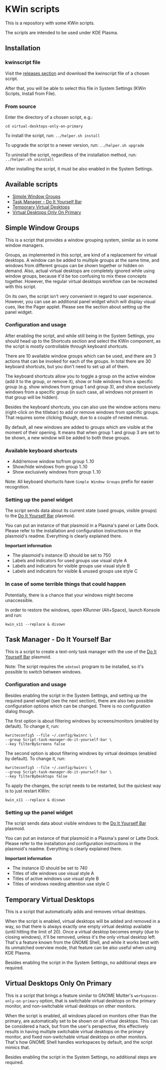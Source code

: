 # KWin scripts

This is a repository with some KWin scripts.

The scripts are intended to be used under KDE Plasma.

## Installation

### kwinscript file

Visit the [releases section](https://github.com/wsdfhjxc/kwin-scripts/releases) and download the kwinscript file of a chosen script.

After that, you will be able to select this file in System Settings (KWin Scripts, Install from File).

### From source

Enter the directory of a chosen script, e.g.:

```
cd virtual-desktops-only-on-primary
```

To install the script, run: `../helper.sh install`

To upgrade the script to a newer version, run: `../helper.sh upgrade`

To uninstall the script, regardless of the installation method, run: `../helper.sh uninstall`

After installing the script, it must be also enabled in the System Settings.

## Available scripts

- [Simple Window Groups](#simple-window-groups)
- [Task Manager - Do It Yourself Bar](#task-manager---do-it-yourself-bar)
- [Temporary Virtual Desktops](#temporary-virtual-desktops)
- [Virtual Desktops Only On Primary](#virtual-desktops-only-on-primary)

## Simple Window Groups

This is a script that provides a window grouping system, similar as in some window managers.

Groups, as implemented in this script, are kind of a replacement for virtual desktops. A window can be added to multiple groups at the same time, and windows from different groups can be shown together or hidden on demand. Also, actual virtual desktops are completely ignored while using window groups, because it'd be too confusing to mix these concepts together. However, the regular virtual desktops workflow can be recreated with this script.

On its own, the script isn't very convenient in regard to user experience. However, you can use an additional panel widget which will display visual cues, like the Pager applet. Please see the section about setting up the panel widget.

### Configuration and usage

After enabling the script, and while still being in the System Settings, you should head up to the Shortcuts section and select the KWin component, as the script is mostly controllable through keyboard shortcuts.

There are 10 available window groups which can be used, and there are 3 actions that can be invoked for each of the groups. In total there are 30 keyboard shortcuts, but you don't need to set up all of them.

The keyboard shortcuts allow you to toggle a group on the active window (add it to the group, or remove it), show or hide windows from a specific group (e.g. show windows from group 1 and group 3), and show exclusively windows from a specific group (in such case, all windows not present in that group will be hidden).

Besides the keyboard shortcuts, you can also use the window actions menu (right-click on the titlebar) to add or remove windows from specific groups. That requires some clicking though, due to a couple of nested menus.

By default, all new windows are added to groups which are visible at the moment of their opening. It means that when group 1 and group 3 are set to be shown, a new window will be added to both these groups.

### Available keyboard shortcuts

* Add/remove window to/from group 1..10
* Show/hide windows from group 1..10
* Show exclusively windows from group 1..10

Note: All keyboard shortucts have `Simple Window Groups` prefix for easier recognition.

### Setting up the panel widget

The script sends data about its current state (used groups, visible groups) to the [Do It Yourself Bar](https://github.com/wsdfhjxc/do-it-yourself-bar) plasmoid.

You can put an instance of that plasmoid in a Plasma's panel or Latte Dock. Please refer to the installation and configuration instructions in the plasmoid's readme. Everything is clearly explained there.

**Important information**

* The plasmoid's instance ID should be set to 750
* Labels and indicators for used groups use visual style A
* Labels and indicators for visible groups use visual style B
* Labels and indicators for visible & unused groups use style C

### In case of some terrible things that could happen

Potentially, there is a chance that your windows might become unaccessible.

In order to restore the windows, open KRunner (Alt+Space), launch Konsole and run:

```
kwin_x11 --replace & disown
```

## Task Manager - Do It Yourself Bar

This is a script to create a text-only task manager with the use of the [Do It Yourself Bar](https://github.com/wsdfhjxc/do-it-yourself-bar) plasmoid.

Note: The script requires the `xdotool` program to be installed, so it's possible to switch between windows.

### Configuration and usage

Besides enabling the script in the System Settings, and setting up the required panel widget (see the next section), there are also two possible configuration options which can be changed. There is no configuration dialog though.

The first option is about filtering windows by screens/monitors (enabled by default). To change it, run:

```
kwriteconfig5 --file ~/.config/kwinrc \
--group Script-task-manager-do-it-yourself-bar \
--key filterByScreens false
```

The second option is about filtering windows by virtual desktops (enabled by default). To change it, run:

```
kwriteconfig5 --file ~/.config/kwinrc \
--group Script-task-manager-do-it-yourself-bar \
--key filterByDesktops false
```

To apply the changes, the script needs to be restarted, but the quickest way is to just restart KWin:

```
kwin_x11 --replace & disown
```

### Setting up the panel widget

The script sends data about visible windows to the [Do It Yourself Bar](https://github.com/wsdfhjxc/do-it-yourself-bar) plasmoid.

You can put an instance of that plasmoid in a Plasma's panel or Latte Dock. Please refer to the installation and configuration instructions in the plasmoid's readme. Everything is clearly explained there.

**Important information**

* The instance ID should be set to 740
* Titles of idle windows use visual style A
* Titles of active windows use visual style B
* Titles of windows needing attention use style C

## Temporary Virtual Desktops

This is a script that automatically adds and removes virtual desktops.

When the script is enabled, virtual desktops will be added and removed in a way, so that there is always exactly one empty virtual desktop available (until hitting the limit of 20). Once a virtual desktop becomes empty (due to closing windows), it'll be removed, unless it's the only virtual desktop left. That's a feature known from the GNOME Shell, and while it works best with its unmatched overview mode, that feature can be also useful when using KDE Plasma.

Besides enabling the script in the System Settings, no additional steps are required.

## Virtual Desktops Only On Primary

This is a script that brings a feature similar to GNOME Mutter's `workspaces-only-on-primary` option, that is switchable virtual desktops on the primary monitor, and non-switchable virtual desktops on other monitors.

When the script is enabled, all windows placed on monitors other than the primary, are automatically set to be shown on all virtual desktops. This can be considered a hack, but from the user's perspective, this effectively results in having multiple switchable virtual desktops on the primary monitor, and fixed non-switchable virtual desktops on other monitors. That's how GNOME Shell handles workspaces by default, and the script mimics that.

Besides enabling the script in the System Settings, no additional steps are required.
